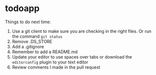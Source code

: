 # todoapp

Things to do next time:
1. Use a git client to make sure you are checking in the right files. Or run the command `git status`
2. Remove .DS_STORE
3. Add a .gitignore
4. Remember to add a README.md
5. Update your editor to use spaces over tabs or download the `editorconfig` plugin to your text editor
6. Review comments I made in the pull request
